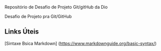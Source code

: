 Repositório de Desafio de Projeto Git/gitHub da Dio

Desafio de Projeto pra Git/GitHub
## Links Úteis
[Sintaxe Bsica Markdown] (https://www.markdownguide.org/basic-syntax/)
